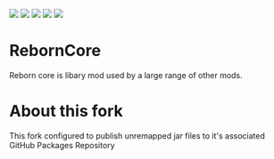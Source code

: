 [![](http://cf.way2muchnoise.eu/full_237903_downloads.svg)](https://minecraft.curseforge.com/projects/reborncore)  [![](http://cf.way2muchnoise.eu/packs/237903.svg)](https://minecraft.curseforge.com/projects/reborncore) [![](http://cf.way2muchnoise.eu/mods/237903.svg)](https://minecraft.curseforge.com/projects/reborncore) [![](http://cf.way2muchnoise.eu/versions/237903.svg)](https://minecraft.curseforge.com/projects/reborncore) [![](https://img.shields.io/badge/Discord-TeamReborn-738bd7.svg)](https://discord.gg/0tCDWb77cvetwm0e)

# RebornCore
Reborn core is libary mod used by a large range of other mods.

# About this fork
This fork configured to publish unremapped jar files to it's associated GitHub Packages Repository
